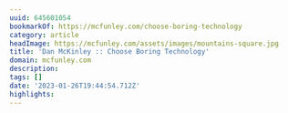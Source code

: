 ```yaml
---
uuid: 645601054
bookmarkOf: https://mcfunley.com/choose-boring-technology
category: article
headImage: https://mcfunley.com/assets/images/mountains-square.jpg
title: 'Dan McKinley :: Choose Boring Technology'
domain: mcfunley.com
description: 
tags: []
date: '2023-01-26T19:44:54.712Z'
highlights: 
---
```



